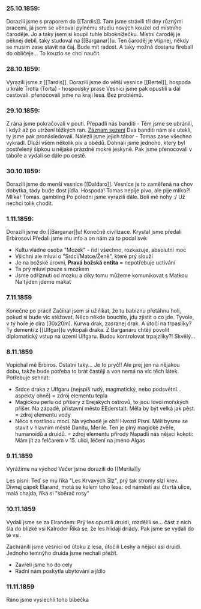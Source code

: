 ### 25.10.1859:
Dorazili jsme s praporem do [[Tardis]].
Tam jsme strávili tři dny různými pracemi, já jsem se věnoval pylnému studiu nových kouzel od místního čaroděje. Jo a taky jsem si koupil tuhle blboknížečku.
Místní čaroděj je pěknej debil, taky studoval na [[Barganar]]u.
Ten čaroděj je vtipnej, někdy se musím zase stavit na čaj. Bude mít radost. A taky možná dostanu fireball do obličeje... To kouzlo se chci naučit.

### 28.10.1859:
Vyrazili jsme z [[Tardis]].
Dorazili jsme do větší vesnice [[Bertel]], hospoda u krále Trotla (Torta) - hospodský prase
Vesnici jsme pak opustili a dál cestovali.
přenocovali jsme na kraji lesa. Bez problémů.

### 29.10.1859:
Z rána jsme pokračovali v pouti.
Přepadli nás banditi - Těm jsme se ubránili, i když až po utržení těžkých ran.
[Záznam sezení](https://drive.google.com/file/d/1YDpvdO072jXug5PV0tobsQudfMNg4Xeu/view?usp=drive_link)
Dva banditi nám ale utekli, ty jsme pak pronásledovali.
Nalezli jsme jejich tábor -  Tomas zase všechno vykradl. Dluží všem několik piv a obědů.
Dohnali jsme jednoho, který byl postřelený šipkou u nějaké prázdné mokré jeskyně.
Pak jsme přenocovali v táboře a vydali se dále po cestě.

### 30.10.1859:
Dorazili jsme do menší vesnice [[Daldaro]]. Vesnice je to zaměřená na chov dobytka, tady bude dost jídla.
Hospoda! Tomas nepije pivo, ale pije mlíko?! Mlíkař Tomas. gambling
Po poledni jsme vyrazili dále.
Bolí mě nohy :/ Už nechci tolik chodit. 

### 1.11.1859:
Dorazili jsme do [[Barganar]]u! Konečně civilizace.
Krystal jsme předali Erbirosovi
Předali jsme mu info a on nám za to podal své:
- Kultu vládne osoba "Mozek" - řídí všechno, rozkazuje, absolutní moc
- Všichni ale mluví o "Srdci/Matce/Ženě", které prý slouží
- Je na božské úrovni, **Pravá božská entita** = nepotřebuje uctívání
- Ta prý mluví pouze s mozkem 
- Jsme odříznuti od mozku a díky tomu můžeme komunikovat s Matkou
Na týden jdeme makat

### 7.11.1859
Konečne po práci! Začínal jsem si už říkat, že tu babiznu přetáhnu holí, pokud si bude víc stěžovat.
Něco někde bouchlo, jdu zjistit o co jde.
Tyvole, v tý hoře je díra (30x20m).
Kurwa drak, zasranej drak. A útočí na trpaslíky?
Ty dementi z [[Ulfgar]]u vykopali draka.
Z Barganaru chtějí povolit diplomatický vstup na území Ulfgaru.
Budou kontrolovat trpajzlíky?! Skvělý...

### 8.11.1859
Vopíchal mě Erbiros. Ostatní taky...
Je to pryč!! Ale prej jen na nějakou dobu, takže bude potřeba to brát častěji a von nemá na víc těch látek.
Potřebuje sehnat:
- Srdce draka z Ulfgaru (nejspíš rudý, magmatický, nebo podsvětní... aspekty ohně) = zdroj elementu tepla
- Magickou perlu od příšery z Erejských ostrovů, to jsou lovci mořských příšer. Na západě, přístavní město EEderstalt. Měla by být velká jak pěst. = zdroj elementu vody
- Něco s rostlinou mocí. Na východě je obří Hvozd Písní. Měli bysme se stavit v hlavním městě Danitu, Merile. Ten je plný magické zvěře, humanoidů a druidů. = zdroj elementu přírody
Napadli nás nějací kokoti: Mám jít za felčarem v 15. ulici, léčení na jméno Algas

### 9.11.1859
Vyrážíme na východ
Večer jsme dorazili do [[Merila]]y

Les písní: Teď se mu říká "Les Krvavých Slz", prý tak stromy slzí krev.
Divnej cápek Elarand, motá se kolem toho lesa: od náměstí asi čtvrtá ulice, malá chajda, říká si "sběrač rosy"

### 10.11.1859
Vydali jsme se za Elrandem:
Prý les opustili druidi, rozdělili se... část z nich šla do blízké vsi Kalroder
Říká se, že les hlídají driády.
Pak jsme se vydali do té vsi.

Zachránili jsme vesnici od útoku z lesa, útočili Leshy a nějací asi druidi.
Jednoho temnýho druida jsme nechali přežít.
- Zavřeli jsme ho do cely
- Radní nám poskytla ubytování a jídlo

### 11.11.1859
Ráno jsme vyslechli toho blbečka